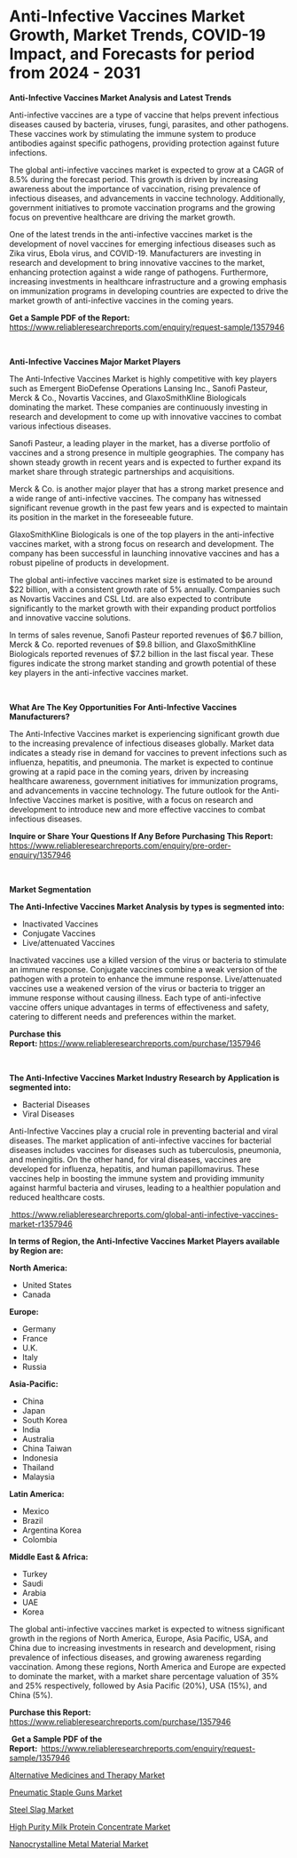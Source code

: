 <p><h1>Anti-Infective Vaccines Market Growth, Market Trends, COVID-19 Impact, and Forecasts for period from 2024 - 2031</h1></p><p><strong>Anti-Infective Vaccines Market Analysis and Latest Trends</strong></p>
<p><p>Anti-infective vaccines are a type of vaccine that helps prevent infectious diseases caused by bacteria, viruses, fungi, parasites, and other pathogens. These vaccines work by stimulating the immune system to produce antibodies against specific pathogens, providing protection against future infections.</p><p>The global anti-infective vaccines market is expected to grow at a CAGR of 8.5% during the forecast period. This growth is driven by increasing awareness about the importance of vaccination, rising prevalence of infectious diseases, and advancements in vaccine technology. Additionally, government initiatives to promote vaccination programs and the growing focus on preventive healthcare are driving the market growth.</p><p>One of the latest trends in the anti-infective vaccines market is the development of novel vaccines for emerging infectious diseases such as Zika virus, Ebola virus, and COVID-19. Manufacturers are investing in research and development to bring innovative vaccines to the market, enhancing protection against a wide range of pathogens. Furthermore, increasing investments in healthcare infrastructure and a growing emphasis on immunization programs in developing countries are expected to drive the market growth of anti-infective vaccines in the coming years.</p></p>
<p><strong>Get a Sample PDF of the Report:&nbsp;</strong> <a href="https://www.reliableresearchreports.com/enquiry/request-sample/1357946">https://www.reliableresearchreports.com/enquiry/request-sample/1357946</a></p>
<p>&nbsp;</p>
<p><strong>Anti-Infective Vaccines Major Market Players</strong></p>
<p><p>The Anti-Infective Vaccines Market is highly competitive with key players such as Emergent BioDefense Operations Lansing Inc., Sanofi Pasteur, Merck & Co., Novartis Vaccines, and GlaxoSmithKline Biologicals dominating the market. These companies are continuously investing in research and development to come up with innovative vaccines to combat various infectious diseases.</p><p>Sanofi Pasteur, a leading player in the market, has a diverse portfolio of vaccines and a strong presence in multiple geographies. The company has shown steady growth in recent years and is expected to further expand its market share through strategic partnerships and acquisitions.</p><p>Merck & Co. is another major player that has a strong market presence and a wide range of anti-infective vaccines. The company has witnessed significant revenue growth in the past few years and is expected to maintain its position in the market in the foreseeable future.</p><p>GlaxoSmithKline Biologicals is one of the top players in the anti-infective vaccines market, with a strong focus on research and development. The company has been successful in launching innovative vaccines and has a robust pipeline of products in development.</p><p>The global anti-infective vaccines market size is estimated to be around $22 billion, with a consistent growth rate of 5% annually. Companies such as Novartis Vaccines and CSL Ltd. are also expected to contribute significantly to the market growth with their expanding product portfolios and innovative vaccine solutions.</p><p>In terms of sales revenue, Sanofi Pasteur reported revenues of $6.7 billion, Merck & Co. reported revenues of $9.8 billion, and GlaxoSmithKline Biologicals reported revenues of $7.2 billion in the last fiscal year. These figures indicate the strong market standing and growth potential of these key players in the anti-infective vaccines market.</p></p>
<p>&nbsp;</p>
<p><strong>What Are The Key Opportunities For Anti-Infective Vaccines Manufacturers?</strong></p>
<p><p>The Anti-Infective Vaccines market is experiencing significant growth due to the increasing prevalence of infectious diseases globally. Market data indicates a steady rise in demand for vaccines to prevent infections such as influenza, hepatitis, and pneumonia. The market is expected to continue growing at a rapid pace in the coming years, driven by increasing healthcare awareness, government initiatives for immunization programs, and advancements in vaccine technology. The future outlook for the Anti-Infective Vaccines market is positive, with a focus on research and development to introduce new and more effective vaccines to combat infectious diseases.</p></p>
<p><strong>Inquire or Share Your Questions If Any Before Purchasing This Report:</strong> <a href="https://www.reliableresearchreports.com/enquiry/pre-order-enquiry/1357946">https://www.reliableresearchreports.com/enquiry/pre-order-enquiry/1357946</a></p>
<p>&nbsp;</p>
<p><strong>Market Segmentation</strong></p>
<p><strong>The Anti-Infective Vaccines Market Analysis by types is segmented into:</strong></p>
<p><ul><li>Inactivated Vaccines</li><li>Conjugate Vaccines</li><li>Live/attenuated Vaccines</li></ul></p>
<p><p>Inactivated vaccines use a killed version of the virus or bacteria to stimulate an immune response. Conjugate vaccines combine a weak version of the pathogen with a protein to enhance the immune response. Live/attenuated vaccines use a weakened version of the virus or bacteria to trigger an immune response without causing illness. Each type of anti-infective vaccine offers unique advantages in terms of effectiveness and safety, catering to different needs and preferences within the market.</p></p>
<p><strong>Purchase this Report:&nbsp;</strong><a href="https://www.reliableresearchreports.com/purchase/1357946">https://www.reliableresearchreports.com/purchase/1357946</a></p>
<p>&nbsp;</p>
<p><strong>The Anti-Infective Vaccines Market Industry Research by Application is segmented into:</strong></p>
<p><ul><li>Bacterial Diseases</li><li>Viral Diseases</li></ul></p>
<p><p>Anti-Infective Vaccines play a crucial role in preventing bacterial and viral diseases. The market application of anti-infective vaccines for bacterial diseases includes vaccines for diseases such as tuberculosis, pneumonia, and meningitis. On the other hand, for viral diseases, vaccines are developed for influenza, hepatitis, and human papillomavirus. These vaccines help in boosting the immune system and providing immunity against harmful bacteria and viruses, leading to a healthier population and reduced healthcare costs.</p></p>
<p><a href="https://www.reliableresearchreports.com/global-anti-infective-vaccines-market-r1357946">&nbsp;https://www.reliableresearchreports.com/global-anti-infective-vaccines-market-r1357946</a></p>
<p><strong>In terms of Region, the Anti-Infective Vaccines Market Players available by Region are:</strong></p>
<p>
    <p> <strong> North America: </strong>
        <ul>
            <li>United States</li>
            <li>Canada</li>
        </ul>
        </p> 
    <p> <strong> Europe: </strong>
        <ul>
            <li>Germany</li>
            <li>France</li>
            <li>U.K.</li>
            <li>Italy</li>
            <li>Russia</li>
        </ul>
        </p> 
    <p> <strong> Asia-Pacific: </strong>
        <ul>
            <li>China</li>
            <li>Japan</li>
            <li>South Korea</li>
            <li>India</li>
            <li>Australia</li>
            <li>China Taiwan</li>
            <li>Indonesia</li>
            <li>Thailand</li>
            <li>Malaysia</li>
        </ul>
        </p> 
    <p> <strong> Latin America: </strong>
        <ul>
            <li>Mexico</li>
            <li>Brazil</li>
            <li>Argentina Korea</li>
            <li>Colombia</li>
        </ul>
        </p> 
    <p> <strong> Middle East & Africa: </strong>
        <ul>
            <li>Turkey</li>
            <li>Saudi</li>
            <li>Arabia</li>
            <li>UAE</li>
            <li>Korea</li>
        </ul>
    </p>
    </p>
<p><p>The global anti-infective vaccines market is expected to witness significant growth in the regions of North America, Europe, Asia Pacific, USA, and China due to increasing investments in research and development, rising prevalence of infectious diseases, and growing awareness regarding vaccination. Among these regions, North America and Europe are expected to dominate the market, with a market share percentage valuation of 35% and 25% respectively, followed by Asia Pacific (20%), USA (15%), and China (5%).</p></p>
<p><strong>Purchase this Report: </strong><a href="https://www.reliableresearchreports.com/purchase/1357946">https://www.reliableresearchreports.com/purchase/1357946</a></p>
<p>&nbsp;<strong>Get a Sample PDF of the Report:&nbsp;&nbsp;</strong><a href="https://www.reliableresearchreports.com/enquiry/request-sample/1357946">https://www.reliableresearchreports.com/enquiry/request-sample/1357946</a></p>
<p><strong></strong></p>
<p><p><a href="https://github.com/RebekaAnderson14/Market-Research-Report-List-1/blob/main/alternative-medicines-and-therapy-market.md">Alternative Medicines and Therapy Market</a></p><p><a href="https://www.linkedin.com/pulse/pneumatic-staple-guns-market-analysis-its-cagr-segmentation-3aihf">Pneumatic Staple Guns Market</a></p><p><a href="https://www.linkedin.com/pulse/steel-slag-market-offer-valuable-insights-size-share-wkyie">Steel Slag Market</a></p><p><a href="https://github.com/Whitneyboyettebo9kiw7yr13/Market-Research-Report-List-2/blob/main/high-purity-milk-protein-concentrate-market.md">High Purity Milk Protein Concentrate Market</a></p><p><a href="https://issuu.com/reportprime-2/docs/nanocrystalline-metal-material-market-size-2030.pp">Nanocrystalline Metal Material Market</a></p></p>